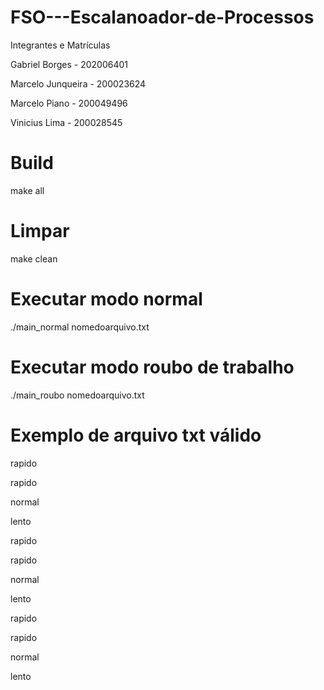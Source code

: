 # FSO---Escalanoador-de-Processos

Integrantes e Matrículas 

Gabriel Borges - 202006401

Marcelo Junqueira - 200023624

Marcelo Piano - 200049496

Vinicius Lima - 200028545


# Build
make all


# Limpar
make clean


# Executar modo normal 
./main_normal nomedoarquivo.txt


# Executar modo roubo de trabalho
./main_roubo nomedoarquivo.txt

# Exemplo de arquivo txt válido

rapido

rapido

normal

lento

rapido

rapido

normal

lento

rapido

rapido

normal

lento
